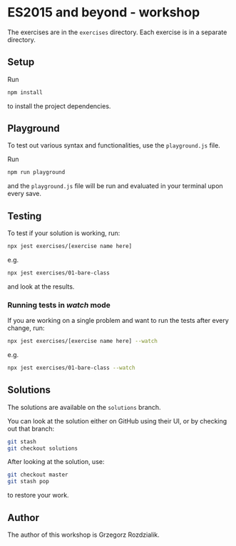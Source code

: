 # ES2015 and beyond - workshop

The exercises are in the `exercises` directory. Each exercise is in a separate directory.

## Setup

Run

```sh
npm install
```

to install the project dependencies.

## Playground

To test out various syntax and functionalities, use the `playground.js` file.

Run

```sh
npm run playground
```

and the `playground.js` file will be run and evaluated in your terminal upon every save.

## Testing

To test if your solution is working, run:

```sh
npx jest exercises/[exercise name here]
```

e.g.

```sh
npx jest exercises/01-bare-class
```

and look at the results.

### Running tests in _watch_ mode

If you are working on a single problem and want to run the tests after every change, run:

```sh
npx jest exercises/[exercise name here] --watch
```

e.g.

```sh
npx jest exercises/01-bare-class --watch
```

## Solutions

The solutions are available on the `solutions` branch.

You can look at the solution either on GitHub using their UI, or by checking out that branch:

```sh
git stash
git checkout solutions
```

After looking at the solution, use:

```sh
git checkout master
git stash pop
```

to restore your work.

## Author

The author of this workshop is Grzegorz Rozdzialik.
